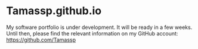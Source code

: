 # Tamassp.github.io
My software portfolio is under development. It will be ready in a few weeks.
Until then, please find the relevant information on my GitHub account: https://github.com/Tamassp
